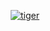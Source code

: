 <p align="center"><a href="https://tanatar.cz" target="_blank"><img src="https://tanatar.cz/public/tiger.png" alt="tiger"></a></p>


